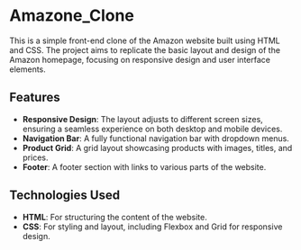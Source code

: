 # Amazone_Clone


This is a simple front-end clone of the Amazon website built using HTML and CSS. The project aims to replicate the basic layout and design of the Amazon homepage, focusing on responsive design and user interface elements.

## Features

- **Responsive Design**: The layout adjusts to different screen sizes, ensuring a seamless experience on both desktop and mobile devices.
- **Navigation Bar**: A fully functional navigation bar with dropdown menus.
- **Product Grid**: A grid layout showcasing products with images, titles, and prices.
- **Footer**: A footer section with links to various parts of the website.

## Technologies Used

- **HTML**: For structuring the content of the website.
- **CSS**: For styling and layout, including Flexbox and Grid for responsive design.
